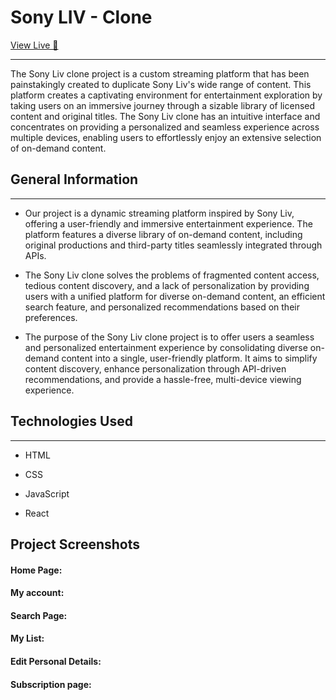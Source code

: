 <h1>Sony LIV - Clone</h1>
<a href='https://sony-liv-clone-coral.vercel.app/'>View Live 🚀</a>
<hr><p>The Sony Liv clone project is a custom streaming platform that has been painstakingly created to duplicate Sony Liv's wide range of content. This platform creates a captivating environment for entertainment exploration by taking users on an immersive journey through a sizable library of licensed content and original titles. The Sony Liv clone has an intuitive interface and concentrates on providing a personalized and seamless experience across multiple devices, enabling users to effortlessly enjoy an extensive selection of on-demand content.</p><h2>General Information</h2>
<hr><ul>
<li>Our project is a dynamic streaming platform inspired by Sony Liv, offering a user-friendly and immersive entertainment experience. The platform features a diverse library of on-demand content, including original productions and third-party titles seamlessly integrated through APIs.</li>
</ul><ul>
<li>The Sony Liv clone solves the problems of fragmented content access, tedious content discovery, and a lack of personalization by providing users with a unified platform for diverse on-demand content, an efficient search feature, and personalized recommendations based on their preferences.</li>
</ul><ul>
<li>The purpose of the Sony Liv clone project is to offer users a seamless and personalized entertainment experience by consolidating diverse on-demand content into a single, user-friendly platform. It aims to simplify content discovery, enhance personalization through API-driven recommendations, and provide a hassle-free, multi-device viewing experience.</li>
</ul><h2>Technologies Used</h2>
<hr><ul>
<li>HTML</li>
</ul><ul>
<li>CSS</li>
</ul><ul>
<li>JavaScript</li>
</ul><ul>
<li>React</li>
</ul>
<h2>Project Screenshots</h2>
<h4>Home Page:</h4>
<h4>My account:</h4>
<h4>Search Page:</h4>
<h4>My List:</h4>
<h4>Edit Personal Details:</h4>
<h4>Subscription page:</h4>
